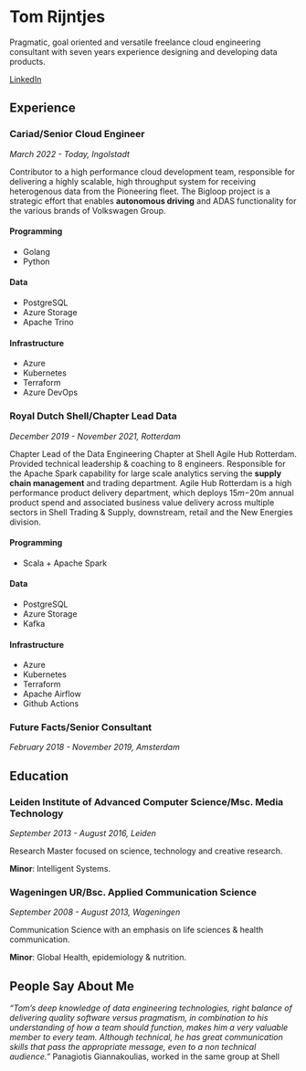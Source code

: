 # Tom Rijntjes

Pragmatic, goal oriented and versatile freelance cloud engineering consultant with seven years experience designing and developing data products. 

[LinkedIn](https://www.linkedin.com/in/tomrijntjes/)

## Experience

### **Cariad**/Senior Cloud Engineer

*March 2022 - Today, Ingolstadt*

Contributor to a high performance cloud development team, responsible for delivering a highly scalable, high throughput system for receiving heterogenous data from the Pioneering fleet. 
The Bigloop project is a strategic effort that enables **autonomous driving** and ADAS functionality for the various brands of Volkswagen Group.

#### Programming

- Golang
- Python

#### Data

- PostgreSQL
- Azure Storage
- Apache Trino

#### Infrastructure

- Azure
- Kubernetes
- Terraform
- Azure DevOps

### **Royal Dutch Shell**/Chapter Lead Data

*December  2019 - November 2021, Rotterdam*

Chapter Lead of the Data Engineering Chapter at Shell Agile Hub Rotterdam. Provided technical leadership & coaching to 8 engineers. Responsible for the Apache Spark capability for large scale analytics serving the **supply chain management** and trading department.
Agile Hub Rotterdam is a high performance product delivery department, which deploys $15m-$20m annual product spend and associated business value delivery across multiple sectors in Shell Trading & Supply, downstream, retail and the New Energies division.

#### Programming

- Scala + Apache Spark

#### Data

- PostgreSQL
- Azure Storage
- Kafka

#### Infrastructure

- Azure
- Kubernetes
- Terraform
- Apache Airflow
- Github Actions

### **Future Facts**/Senior Consultant

*February  2018 - November  2019, Amsterdam*

## Education

### **Leiden Institute of Advanced Computer Science**/Msc. Media Technology

*September 2013 - August  2016, Leiden*

Research Master focused on  science,  technology and creative research.

**Minor**: Intelligent Systems.

### **Wageningen UR**/Bsc. Applied Communication Science

*September  2008 - August  2013, Wageningen*

Communication Science with an emphasis on life sciences & health communication.

**Minor**: Global Health, epidemiology & nutrition. 

## People Say About Me

*“Tom’s deep knowledge of data engineering technologies, right balance of delivering quality software versus pragmatism, in combination to his understanding of how a team should function, makes him a very valuable member to every team. Although technical, he has great communication skills that pass the appropriate message, even to a non technical audience.”* 
Panagiotis Giannakoulias, worked in the same group at Shell
